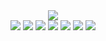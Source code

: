 <div id="header" align="center">
    <img src="https://filehost.osiriz.xyz/banner/banner_crop.png" />
</div>

<div id="social" align="center">
    <a href="https://discord.com/users/369209692762931203"><img src="https://img.shields.io/badge/Discord-blue?logo=discord&logoColor=white&style=for-the-badge" /></a>
    <a href="https://matrix.to/#/@osiriz:osiriz.xyz"><img src="https://img.shields.io/badge/Matrix-black?logo=matrix&logoColor=white&style=for-the-badge" /></a>
    <a href="https://gitea.osiriz.xyz/osiriz"><img src="https://img.shields.io/badge/Gitea-green?logo=gitea&logoColor=white&style=for-the-badge" /></a>
    <a href="https://www.reddit.com/user/0x0siriz"><img src="https://img.shields.io/badge/Reddit-orange?logo=reddit&logoColor=white&style=for-the-badge" /></a>
    <a href="https://www.twitch.tv/0xOsiriz"><img src="https://img.shields.io/badge/Twitch-purple?logo=twitch&logoColor=white&style=for-the-badge" /></a>
    <a href="https://twitter.com/0xOsiriz"><img src="https://img.shields.io/badge/Twitter-blue?logo=twitter&logoColor=white&style=for-the-badge" /></a>
    <a href="https://keys.openpgp.org/vks/v1/by-fingerprint/9BC8BD1394C39F9902F0BF27D9C7A7734907530E"><img src="https://img.shields.io/badge/GPG-blue?logo=gnuprivacyguard&logoColor=white&style=for-the-badge" /></a>
</div>
